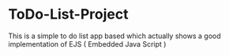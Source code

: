 # ToDo-List-Project
This is a simple to do list app based which actually shows a  good implementation of EJS (  Embedded Java Script )

